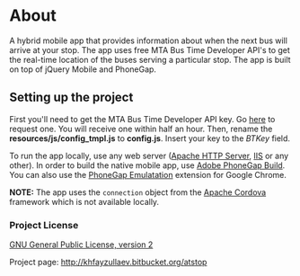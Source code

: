 # About #

A hybrid mobile app that provides information about when the next bus will arrive at your stop. The app uses free MTA Bus Time Developer API's to get the real-time location of the buses serving a particular stop. The app is built on top of jQuery Mobile and PhoneGap.

## Setting up the project ##

First you'll need to get the MTA Bus Time Developer API key. Go [here](http://spreadsheets.google.com/viewform?hl=en&formkey=dG9kcGIxRFpSS0NhQWM4UjA0V0VkNGc6MQ#gid=0) to request one. You will receive one within half an hour. Then, rename the **resources/js/config_tmpl.js** to **config.js**. Insert your key to the *BTKey* field.

To run the app locally, use any web server ([Apache HTTP Server](http://httpd.apache.org/docs/2.4/), [IIS](http://www.iis.net/) or any other). In order to build the native mobile app, use [Adobe PhoneGap Build](https://build.phonegap.com/). You can also use the [PhoneGap Emulatation](http://emulate.phonegap.com/) extension for Google Chrome. 

**NOTE:** The app uses the `connection` object from the [Apache Cordova](http://cordova.apache.org/docs/en/3.5.0/cordova_connection_connection.md.html#Connection) framework which is not available locally.

### Project License ###

[GNU General Public License, version 2](http://www.gnu.org/licenses/gpl-2.0.html)

Project page: http://khfayzullaev.bitbucket.org/atstop